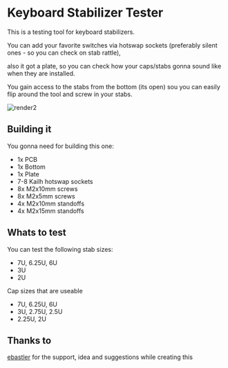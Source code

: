 # Keyboard Stabilizer Tester

This is a testing tool for keyboard stabilizers.

You can add your favorite switches via hotswap sockets (preferably silent ones - so you can check on stab rattle), 

also it got a plate, so you can check how your caps/stabs gonna sound like when they are installed.

You gain access to the stabs from the bottom (its open) sou you can easily flip around the tool and screw in your stabs.


![render2](https://user-images.githubusercontent.com/58786821/125615997-eb5e8854-a188-4a17-9942-26a2425b1c4b.PNG)

## Building it

You gonna need for building this one:
  
  - 1x PCB
  - 1x Bottom
  - 1x Plate
  - 7-8 Kailh hotswap sockets
  - 8x M2x10mm screws
  - 8x M2x5mm screws
  - 4x M2x10mm standoffs
  - 4x M2x15mm standoffs 

## Whats to test

You can test the following stab sizes:
  - 7U, 6.25U, 6U
  - 3U
  - 2U

Cap sizes that are useable
  - 7U, 6.25U, 6U
  - 3U, 2.75U, 2.5U
  - 2.25U, 2U

## Thanks to

[ebastler](https://github.com/ebastler) for the support, idea and suggestions while creating this
